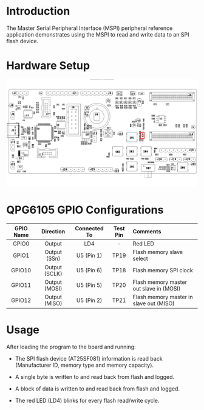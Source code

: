 # Introduction

The Master Serial Peripheral Interface (MSPI) peripheral reference
application demonstrates using the MSPI to read and write data to an SPI
flash device.

# Hardware Setup

<div align="center">
  <img src="images/mspi.png" alt="QPG6105 Smart Home and Lighting Carrier Board, MSPI">
</div>

# QPG6105 GPIO Configurations

| GPIO Name| Direction| Connected To| Test Pin| Comments|
|:----------:|:----------:|:----------:|:----------:|:---------|
| GPIO0| Output| LD4| -| Red LED|
| GPIO1| Output (SSn)| U5 (Pin 1)| TP19| Flash memory slave select|
| GPIO10| Output (SCLK)| U5 (Pin 6)| TP18| Flash memory SPI clock|
| GPIO11| Output (MOSI)| U5 (Pin 5)| TP20| Flash memory master out slave in (MOSI)|
| GPIO12| Output (MISO)| U5 (Pin 2)| TP21| Flash memory master in slave out (MISO)|

# Usage

After loading the program to the board and running:

-   The SPI flash device (AT25SF081) information is read back
    (Manufacturer ID, memory type and memory capacity).

-   A single byte is written to and read back from flash and logged.

-   A block of data is written to and read back from flash and logged.

-   The red LED (LD4) blinks for every flash read/write cycle.
